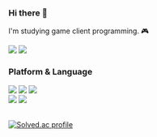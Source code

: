 <!--
**JUNYEOL-GONG/JUNYEOL-GONG** is a ✨ _special_ ✨ repository because its `README.md` (this file) appears on your GitHub profile.

Here are some ideas to get you started:

- 🔭 I’m currently working on ...
- 🌱 I’m currently learning ...
- 👯 I’m looking to collaborate on ...
- 🤔 I’m looking for help with ...
- 💬 Ask me about ...
- 📫 How to reach me: ...
- 😄 Pronouns: ...
- ⚡ Fun fact: ...
-->

### Hi there 👋
I'm studying game client programming. 🎮

<a href="https://joonyle99.github.io"><img src="https://img.shields.io/badge/Tech Blog-222222?style=flat-square&logo=github&logoColor=ffffff"/></a>
<a href="mailto:gongjunyeol@gmail.com"><img src="https://img.shields.io/badge/Gmail-EA4335?style=flat-square&logo=gmail&logoColor=ffffff"/></a>

### Platform & Language
<img src="https://img.shields.io/badge/Visual Studio-5C2D91?style=flat-square&logo=visualstudio&logoColor=ffffff"/> <img src="https://img.shields.io/badge/VS Code-007ACC?style=flat-square&logo=visualstudiocode&logoColor=#ffffff"/> <img src="https://img.shields.io/badge/Unity-000000?style=flat-square&logo=unity&logoColor=ffffff"/>
<br>
<img src="https://img.shields.io/badge/CPlusPlus-00599C?style=flat-square&logo=cplusplus&logoColor=ffffff"/> <img src="https://img.shields.io/badge/CSharp-239120?style=flat-square&logo=csharp&logoColor=ffffff"/>
<br>
<br>

<!-- 백준 티어 표시
[![Solved.ac tier](http://mazassumnida.wtf/api/generate_badge?boj=da42)](https://solved.ac/da42) -->
[![Solved.ac profile](http://mazassumnida.wtf/api/v2/generate_badge?boj=da42)](https://solved.ac/da42)
<br>
